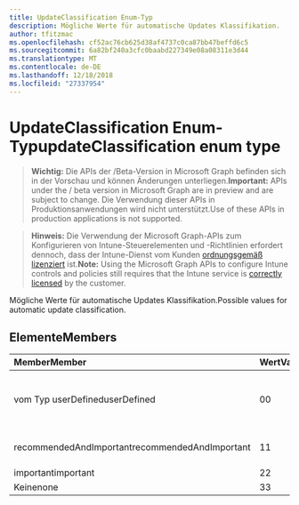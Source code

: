 ```yaml
---
title: UpdateClassification Enum-Typ
description: Mögliche Werte für automatische Updates Klassifikation.
author: tfitzmac
ms.openlocfilehash: cf52ac76cb625d38af4737c0ca87bb47beffd6c5
ms.sourcegitcommit: 6a82bf240a3cfc0baabd227349e08a08311e3d44
ms.translationtype: MT
ms.contentlocale: de-DE
ms.lasthandoff: 12/18/2018
ms.locfileid: "27337954"
---
```

# <a name="updateclassification-enum-type"></a><span data-ttu-id="f4ed9-103">UpdateClassification Enum-Typ</span><span class="sxs-lookup"><span data-stu-id="f4ed9-103">updateClassification enum type</span></span>

> <span data-ttu-id="f4ed9-104">**Wichtig:** Die APIs der /Beta-Version in Microsoft Graph befinden sich in der Vorschau und können Änderungen unterliegen.</span><span class="sxs-lookup"><span data-stu-id="f4ed9-104">**Important:** APIs under the / beta version in Microsoft Graph are in preview and are subject to change.</span></span> <span data-ttu-id="f4ed9-105">Die Verwendung dieser APIs in Produktionsanwendungen wird nicht unterstützt.</span><span class="sxs-lookup"><span data-stu-id="f4ed9-105">Use of these APIs in production applications is not supported.</span></span>

> <span data-ttu-id="f4ed9-106">**Hinweis:** Die Verwendung der Microsoft Graph-APIs zum Konfigurieren von Intune-Steuerelementen und -Richtlinien erfordert dennoch, dass der Intune-Dienst vom Kunden [ordnungsgemäß lizenziert](https://go.microsoft.com/fwlink/?linkid=839381) ist.</span><span class="sxs-lookup"><span data-stu-id="f4ed9-106">**Note:** Using the Microsoft Graph APIs to configure Intune controls and policies still requires that the Intune service is [correctly licensed](https://go.microsoft.com/fwlink/?linkid=839381) by the customer.</span></span>

<span data-ttu-id="f4ed9-107">Mögliche Werte für automatische Updates Klassifikation.</span><span class="sxs-lookup"><span data-stu-id="f4ed9-107">Possible values for automatic update classification.</span></span>
## <a name="members"></a><span data-ttu-id="f4ed9-108">Elemente</span><span class="sxs-lookup"><span data-stu-id="f4ed9-108">Members</span></span>
|<span data-ttu-id="f4ed9-109">Member</span><span class="sxs-lookup"><span data-stu-id="f4ed9-109">Member</span></span>|<span data-ttu-id="f4ed9-110">Wert</span><span class="sxs-lookup"><span data-stu-id="f4ed9-110">Value</span></span>|<span data-ttu-id="f4ed9-111">Beschreibung</span><span class="sxs-lookup"><span data-stu-id="f4ed9-111">Description</span></span>|
|:---|:---|:---|
|<span data-ttu-id="f4ed9-112">vom Typ userDefined</span><span class="sxs-lookup"><span data-stu-id="f4ed9-112">userDefined</span></span>|<span data-ttu-id="f4ed9-113">0</span><span class="sxs-lookup"><span data-stu-id="f4ed9-113">0</span></span>|<span data-ttu-id="f4ed9-114">User-Defined, Standardwert, keine beabsichtigt.</span><span class="sxs-lookup"><span data-stu-id="f4ed9-114">User Defined, default value, no intent.</span></span>|
|<span data-ttu-id="f4ed9-115">recommendedAndImportant</span><span class="sxs-lookup"><span data-stu-id="f4ed9-115">recommendedAndImportant</span></span>|<span data-ttu-id="f4ed9-116">1</span><span class="sxs-lookup"><span data-stu-id="f4ed9-116">1</span></span>|<span data-ttu-id="f4ed9-117">Empfohlene und wichtig.</span><span class="sxs-lookup"><span data-stu-id="f4ed9-117">Recommended and important.</span></span>|
|<span data-ttu-id="f4ed9-118">important</span><span class="sxs-lookup"><span data-stu-id="f4ed9-118">important</span></span>|<span data-ttu-id="f4ed9-119">2</span><span class="sxs-lookup"><span data-stu-id="f4ed9-119">2</span></span>|<span data-ttu-id="f4ed9-120">Wichtig.</span><span class="sxs-lookup"><span data-stu-id="f4ed9-120">Important.</span></span>|
|<span data-ttu-id="f4ed9-121">Keine</span><span class="sxs-lookup"><span data-stu-id="f4ed9-121">none</span></span>|<span data-ttu-id="f4ed9-122">3</span><span class="sxs-lookup"><span data-stu-id="f4ed9-122">3</span></span>|<span data-ttu-id="f4ed9-123">Keine.</span><span class="sxs-lookup"><span data-stu-id="f4ed9-123">None.</span></span>|





